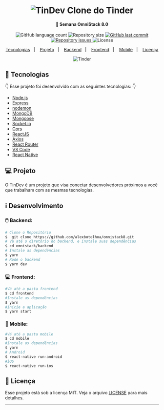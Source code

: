 <h1 align="center">
      <img alt="TinDev" src="https://user-images.githubusercontent.com/44276302/82100379-db56e580-96df-11ea-887c-f3c26d712196.jpg" /> Clone do Tinder
</h1>

<h4 align="center">
  🚀 Semana OmniStack 8.0
</h4>


<p align="center">
  <img alt="GitHub language count" src="https://img.shields.io/github/languages/count/alexbotelhoa/omnistack8">

  <img alt="Repository size" src="https://img.shields.io/github/repo-size/alexbotelhoa/omnistack8">
  
  <a href="https://github.com/alexbotelhoa/omnistack8/commits/master">
    <img alt="GitHub last commit" src="https://img.shields.io/github/last-commit/alexbotelhoa/omnistack8">
  </a>

  <a href="https://github.com/alexbotelhoa/omnistack8/issues">
    <img alt="Repository issues" src="https://img.shields.io/github/issues/alexbotelhoa/omnistack8">
  </a>

  <img alt="License" src="https://img.shields.io/badge/license-MIT-brightgreen">
</p>

<p align="center">
    <a href="#rocket-tecnologias">Tecnologias</a>&nbsp;&nbsp;&nbsp;|&nbsp;&nbsp;&nbsp;
    <a href="#computer-projeto">Projeto</a>&nbsp;&nbsp;&nbsp;|&nbsp;&nbsp;&nbsp;
    <a href="#computer_mouse-backend">Backend</a>&nbsp;&nbsp;&nbsp;|&nbsp;&nbsp;&nbsp;
    <a href="#computer-frontend">Frontend</a>&nbsp;&nbsp;&nbsp;|&nbsp;&nbsp;&nbsp;
    <a href="#iphone-mobile">Mobile</a>&nbsp;&nbsp;&nbsp;|&nbsp;&nbsp;&nbsp;
    <a href="#memo-licença">Licença</a>
</p>

<p align="center"> 
     <img alt="Tinder" src="https://user-images.githubusercontent.com/44276302/82099989-0987f580-96df-11ea-95e1-9b317277ad45.jpg" />
</p> 

## :rocket: Tecnologias

:point_down: Esse projeto foi desenvolvido com as seguintes tecnologias: :point_down:

-  [Node.js](https://nodejs.org/en/)
-  [Express](https://expressjs.com/)
-  [nodemon](https://github.com/remy/nodemon)
-  [MongoDB](https://mongodb.com)
-  [Mongoose](https://mongoosejs.com/)
-  [Socket.io](https://socket.io/)
-  [Cors](https://github.com/expressjs/cors)
-  [ReactJS](https://reactjs.org/)
-  [Axios](https://github.com/axios/axios)
-  [React Router](https://github.com/ReactTraining/react-router)
-  [VS Code](https://code.visualstudio.com/)
-  [React Native](https://reactnative.dev/)

## :computer: Projeto

O TinDev é um projeto que visa conectar desenvolvedores próximos a você que trabalham com as mesmas tecnologias.

## :information_source: Desenvolvimento

### :computer_mouse: Backend: 

```bash
# Clone o Repositório
$  git clone https://github.com/alexbotelhoa/omnistack8.git
# Va até o diretório do backend, e instale suas dependências
$ cd omnistack/backend
# Instale as dependências
$ yarn 
# Rode o backend 
$ yarn dev 
```

### :computer: Frontend: 

```bash
#Vá até a pasta frontend 
$ cd frontend 
#Instale as dependências
$ yarn 
#Inicie a aplicação 
$ yarn start
```

### :iphone: Mobile:

```bash
#Vá até a pasta mobile 
$ cd mobile 
#Instale as dependências
$ yarn 
# Android 
$ react-native run-android
#iOS 
$ react-native run-ios
```

## :memo: Licença

Esse projeto está sob a licença MIT. Veja o arquivo [LICENSE](LICENSE.md) para mais detalhes.

---
